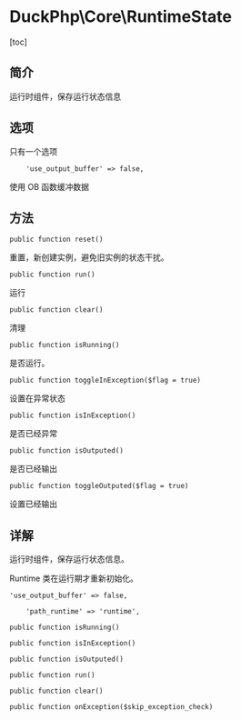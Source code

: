 # DuckPhp\Core\RuntimeState
[toc]

## 简介

运行时组件，保存运行状态信息

## 选项
只有一个选项

        'use_output_buffer' => false,
使用 OB 函数缓冲数据

## 方法

    public function reset()
重置，新创建实例，避免旧实例的状态干扰。

    public function run()
运行

    public function clear()
清理

    public function isRunning()
是否运行。

    public function toggleInException($flag = true)
设置在异常状态

    public function isInException()
是否已经异常

    public function isOutputed()
是否已经输出

    public function toggleOutputed($flag = true)
设置已经输出

## 详解

运行时组件，保存运行状态信息。

Runtime 类在运行期才重新初始化。


    'use_output_buffer' => false,

        'path_runtime' => 'runtime',

    public function isRunning()

    public function isInException()

    public function isOutputed()

    public function run()

    public function clear()

    public function onException($skip_exception_check)

